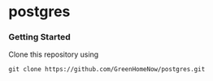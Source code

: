# postgres

### Getting Started

Clone this repository using 
```
git clone https://github.com/GreenHomeNow/postgres.git
```



